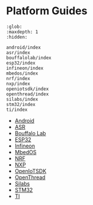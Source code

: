 # Platform Guides

```{toctree}
:glob:
:maxdepth: 1
:hidden:

android/index
asr/index
bouffalolab/index
esp32/index
infineon/index
mbedos/index
nrf/index
nxp/index
openiotsdk/index
openthread/index
silabs/index
stm32/index
ti/index
```

-   [Android](./android/)
-   [ASR](./asr/)
-   [Bouffalo Lab](./bouffalolab)
-   [ESP32](./esp32/)
-   [Infineon](./infineon/)
-   [MbedOS](./mbedos/)
-   [NRF](./nrf/)
-   [NXP](./nxp/)
-   [OpenIoTSDK](./openiotsdk/)
-   [OpenThread](./openthread/)
-   [Silabs](./silabs/)
-   [STM32](./stm32/)
-   [TI](./ti/)
